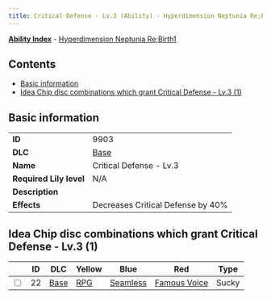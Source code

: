 ```yaml
---
title: Critical Defense - Lv.3 (Ability) - Hyperdimension Neptunia Re;Birth1
---
```


[**Ability Index**](/neptunia/rb1/ability/index.html) - [Hyperdimension Neptunia Re;Birth1](/neptunia/rb1)

## Contents

- [Basic information](#basic-information)
- [Idea Chip disc combinations which grant Critical Defense - Lv.3 (1)](#idea-chip-disc-combinations-which-grant-critical-defense-lv3-1)

## Basic information

|   |   |
| -- | -- |
| **ID** | 9903
**DLC** | [Base](/neptunia/rb1/dlc/1-base.html)
**Name** | Critical Defense - Lv.3
**Required Lily level** | N/A
**Description** | 
**Effects** | Decreases Critical Defense by 40% |


## Idea Chip disc combinations which grant Critical Defense - Lv.3 (1)

|    | ID | DLC | Yellow | Blue | Red | Type |
| -- | -- | --- | ------ | ---- | --- | ---- |
| <input type="checkbox" id="rb1-item-1-22" class="trackbox" /> | 22 | [Base](/neptunia/rb1/dlc/1-base.html) | [RPG](/neptunia/rb1/item/1-5006-rpg.html) | [Seamless](/neptunia/rb1/item/1-5121-seamless.html) | [Famous Voice](/neptunia/rb1/item/1-5148-famous-voice.html) | Sucky |
